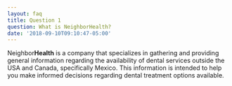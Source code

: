 ```yaml
---
layout: faq
title: Question 1
question: What is NeighborHealth?
date: '2018-09-10T09:10:47-05:00'
---
```

Neighbor**Health** is a company that specializes in gathering and providing general information regarding the availability of dental services outside the USA and Canada, specifically Mexico. This information is intended to help you make informed decisions regarding dental treatment options available.
